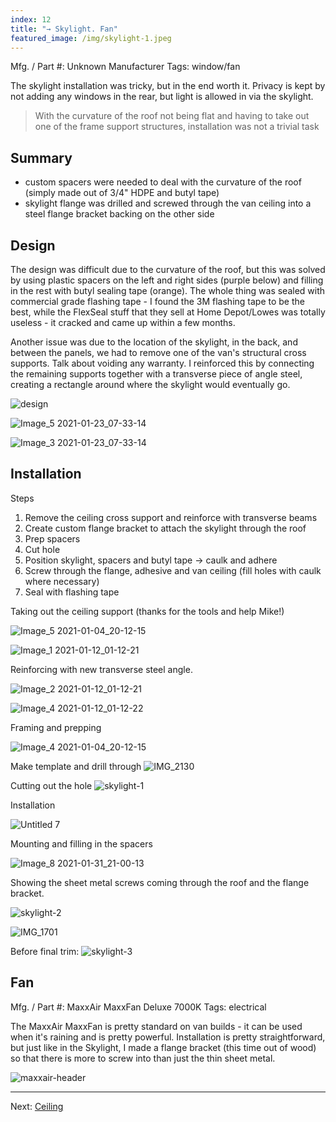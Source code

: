```yaml
---
index: 12
title: "→ Skylight. Fan"
featured_image: /img/skylight-1.jpeg
---
```


Mfg. / Part #: Unknown Manufacturer
Tags: window/fan

The skylight installation was tricky, but in the end worth it. Privacy is kept by not adding any windows in the rear, but light is allowed in via the skylight.

> With the curvature of the roof not being flat and having to take out one of the frame support structures, installation was not a trivial task

## Summary
- custom spacers were needed to deal with the curvature of the roof (simply made out of 3/4" HDPE and butyl tape)
- skylight flange was drilled and screwed through the van ceiling into a steel flange bracket backing on the other side

## Design

The design was difficult due to the curvature of the roof, but this was solved by using plastic spacers on the left and right sides (purple below) and filling in the rest with butyl sealing tape (orange). The whole thing was sealed with commercial grade flashing tape - I found the 3M flashing tape to be the best, while the FlexSeal stuff that they sell at Home Depot/Lowes was totally useless - it cracked and came up within a few months.

Another issue was due to the location of the skylight, in the back, and between the panels, we had to remove one of the van's structural cross supports. Talk about voiding any warranty. I reinforced this by connecting the remaining supports together with a transverse piece of angle steel, creating a rectangle around where the skylight would eventually go.

![design](img/design.jpg)

![Image_5 2021-01-23_07-33-14](img/Image_5%202021-01-23_07-33-14.jpeg)

![Image_3 2021-01-23_07-33-14](img/Image_3%202021-01-23_07-33-14.jpeg)

## Installation

Steps
1. Remove the ceiling cross support and reinforce with transverse beams
2. Create custom flange bracket to attach the skylight through the roof
3. Prep spacers 
4. Cut hole  
5. Position skylight, spacers and butyl tape → caulk and adhere
6. Screw through the flange, adhesive and van ceiling (fill holes with caulk where necessary)
7. Seal with flashing tape

Taking out the ceiling support (thanks for the tools and help Mike!)

![Image_5 2021-01-04_20-12-15](img/Image_5%202021-01-04_20-12-15.jpeg)

![Image_1 2021-01-12_01-12-21](img/Image_1%202021-01-12_01-12-21.jpeg)

Reinforcing with new transverse steel angle.

![Image_2 2021-01-12_01-12-21](img/Image_2%202021-01-12_01-12-21.jpeg)

![Image_4 2021-01-12_01-12-22](img/Image_4%202021-01-12_01-12-22.jpeg)


Framing and prepping

![Image_4 2021-01-04_20-12-15](img/Image_4%202021-01-04_20-12-15.jpeg)

Make template and drill through
![IMG_2130](img/IMG_2130.gif)

Cutting out the hole
![skylight-1](img/skylight-1.jpeg)

Installation

![Untitled 7](img/Untitled%207.png)

Mounting and filling in the spacers

![Image_8 2021-01-31_21-00-13](img/Image_8%202021-01-31_21-00-13.jpeg)

Showing the sheet metal screws coming through the roof and the flange bracket. 

![skylight-2](img/skylight-2.jpeg)


![IMG_1701](img/IMG_1701.jpg)

Before final trim: 
![skylight-3](img/skylight-3.jpg)


## Fan

Mfg. / Part #: MaxxAir MaxxFan Deluxe 7000K
Tags: electrical

The MaxxAir MaxxFan is pretty standard on van builds - it can be used when it's raining and is pretty powerful. Installation is pretty straightforward, but just like in the Skylight, I made a flange bracket (this time out of wood) so that there is more to screw into than just the thin sheet metal. 

![maxxair-header](img/maxxair-header.jpg)

---

Next:  [Ceiling](Ceiling.md)

